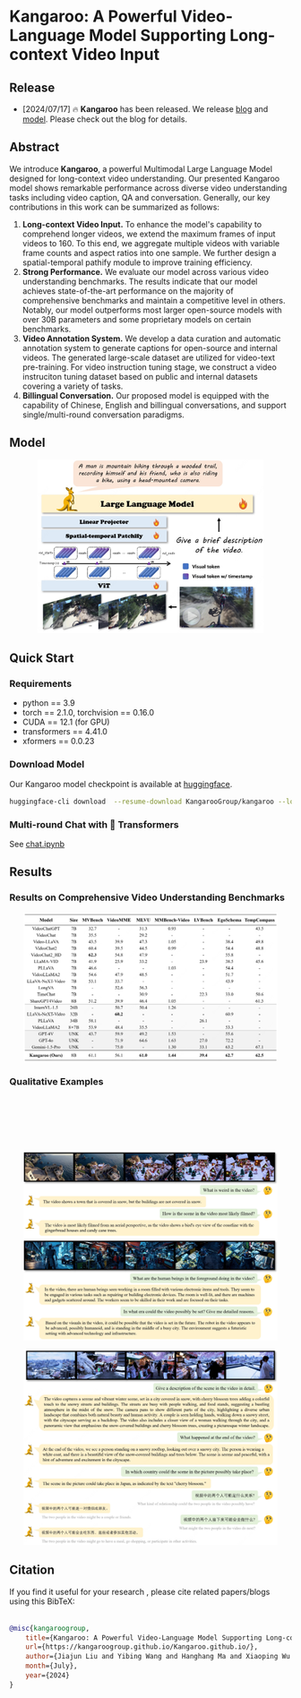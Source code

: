 # Kangaroo: A Powerful Video-Language Model Supporting Long-context Video Input

## Release
- [2024/07/17] 🔥 **Kangaroo** has been released. We release [blog](https://kangaroogroup.github.io/Kangaroo.github.io/) and [model](https://huggingface.co/KangarooGroup/kangaroo). Please check out the blog for details.

## Abstract
We introduce <strong>Kangaroo</strong>, a powerful Multimodal Large Language Model designed for long-context video understanding. Our presented Kangaroo model shows remarkable performance across diverse video understanding tasks including video caption, QA and conversation. Generally, our key contributions in this work can be summarized as follows:
<ol>
    <li><strong>Long-context Video Input.</strong> To enhance the model's capability to comprehend longer videos, we extend the maximum frames of input videos to 160. To this end, we aggregate multiple videos with variable frame counts and aspect ratios into one sample. We further design a spatial-temporal pathify module to improve training efficiency.</li>
    <li><strong>Strong Performance.</strong> We evaluate our model across various video understanding benchmarks. The results indicate that our model achieves state-of-the-art performance on the majority of comprehensive benchmarks and maintain a competitive level in others. Notably, our model outperforms most larger open-source models with over 30B parameters and some proprietary models on certain benchmarks.</li>
    <li><strong>Video Annotation System.</strong> We develop a data curation and automatic annotation system to generate captions for open-source and internal videos. The generated large-scale dataset are utilized for video-text pre-training. For video instruction tuning stage, we construct a video instruciton tuning dataset based on public and internal datasets covering a variety of tasks.</li>
    <li><strong>Billingual Conversation.</strong> Our proposed model is equipped with the capability of Chinese, English and billingual conversations, and support single/multi-round conversation paradigms.
    </li>
</ol>

## Model
<p align="center">
    <img src="assets/model.png" width="80%">
</p>

## Quick Start

### Requirements
- python == 3.9
- torch == 2.1.0, torchvision == 0.16.0
- CUDA == 12.1 (for GPU)
- transformers == 4.41.0
- xformers == 0.0.23

### Download Model
Our Kangaroo model checkpoint is available at [huggingface](https://huggingface.co/KangarooGroup/kangaroo).
```bash
huggingface-cli download  --resume-download KangarooGroup/kangaroo --local-dir kangaroo_model
```

### Multi-round Chat with 🤗 Transformers
See [chat.ipynb](https://github.com/KangarooGroup/Kangaroo/blob/main/chat.ipynb)

## Results

### Results on Comprehensive Video Understanding Benchmarks
<p align="center">
    <img src="assets/bench.png" width="90%" style="margin: 40;">
</p>

### Qualitative Examples
<p align="center">
    <img src="assets/demo1.png" width="90%" style="margin-top:100px;">
</p>
<p align="center">
    <img src="assets/demo2.png" width="90%" >
</p>

## Citation

If you find it useful for your research , please cite related papers/blogs using this BibTeX:
```bibtex

@misc{kangaroogroup,
	title={Kangaroo: A Powerful Video-Language Model Supporting Long-context Video Input},
	url={https://kangaroogroup.github.io/Kangaroo.github.io/},
	author={Jiajun Liu and Yibing Wang and Hanghang Ma and Xiaoping Wu and Xiaoqi Ma and Jie Hu},
	month={July},
	year={2024}
}
